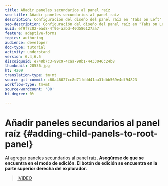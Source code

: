 ```yaml
---
title: Añadir paneles secundarios al panel raíz
seo-title: Añadir paneles secundarios al panel raíz
description: Configuración del diseño del panel raíz en "Tabs on Left" y adición de paneles secundarios al panel raíz.
seo-description: Configuración del diseño del panel raíz en "Tabs on Left" y adición de paneles secundarios al panel raíz.
uuid: ef9f7c02-ead8-4f96-aabd-40d586127aa7
feature: adaptive-forms
topics: authoring
audience: developer
doc-type: tutorial
activity: understand
version: 6.4,6.5
discoiquuid: e748b7c3-99c9-4caa-98b1-4433046c24b8
thumbnail: 28536.jpg
kt: 4209
translation-type: tm+mt
source-git-commit: c60a46027cc8d71fddd41aa31dbb569e4df94823
workflow-type: tm+mt
source-wordcount: '80'
ht-degree: 0%

---
```



# Añadir paneles secundarios al panel raíz {#adding-child-panels-to-root-panel}

Al agregar paneles secundarios al panel raíz, **Asegúrese de que se encuentra en el modo de edición. El botón de edición se encuentra en la parte superior derecha del explorador.**


>[!VIDEO](https://video.tv.adobe.com/v/28536?quality=9&learn=on)

